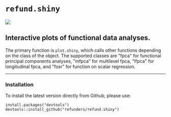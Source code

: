 # `refund.shiny`
[![](https://travis-ci.org/refunders/refund.shiny.svg?branch=master)](https://travis-ci.org/refunders/refund.shiny)

## Interactive plots of functional data analyses.

The primary function is `plot.shiny`, which calls other functions depending on the class of the object. The supported classes are "fpca" for functional principal components analyses, "mfpca" for multilevel fpca, "lfpca" for longitudinal fpca, and "fosr" for function on scalar regression.

---------------

### Installation

To install the latest version directly from Github, please use:
<pre><code>install.packages("devtools")
devtools::install_github("refunders/refund.shiny")
</code></pre>
